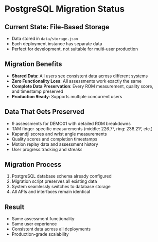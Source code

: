 # PostgreSQL Migration Status

## Current State: File-Based Storage
- Data stored in `data/storage.json`
- Each deployment instance has separate data
- Perfect for development, not suitable for multi-user production

## Migration Benefits
- **Shared Data**: All users see consistent data across different systems
- **Zero Functionality Loss**: All assessments work exactly the same
- **Complete Data Preservation**: Every ROM measurement, quality score, and timestamp preserved
- **Production Ready**: Supports multiple concurrent users

## Data That Gets Preserved
- 9 assessments for DEMO01 with detailed ROM breakdowns
- TAM finger-specific measurements (middle: 226.7°, ring: 238.21°, etc.)
- Kapandji scores and wrist angle measurements
- Quality scores and completion timestamps
- Motion replay data and assessment history
- User progress tracking and streaks

## Migration Process
1. PostgreSQL database schema already configured
2. Migration script preserves all existing data
3. System seamlessly switches to database storage
4. All APIs and interfaces remain identical

## Result
- Same assessment functionality
- Same user experience
- Consistent data across all deployments
- Production-grade scalability